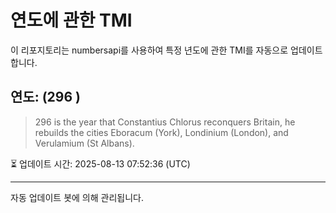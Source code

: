 
# 연도에 관한 TMI

이 리포지토리는 numbersapi를 사용하여 특정 년도에 관한 TMI를 자동으로 업데이트합니다.

## 연도: (296 )
> 296 is the year that Constantius Chlorus reconquers Britain, he rebuilds the cities Eboracum (York), Londinium (London), and Verulamium (St Albans).

⏳ 업데이트 시간: 2025-08-13 07:52:36 (UTC)

---
자동 업데이트 봇에 의해 관리됩니다.
